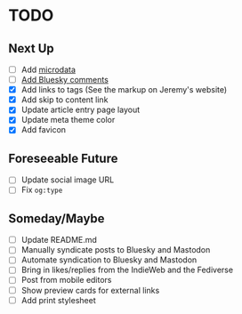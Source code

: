 # TODO

## Next Up

- [ ] Add [microdata](https://schema.org/docs/gs.html)
- [ ] [Add Bluesky comments](https://brittanyellich.com/bluesky-comments-likes/)
- [x] Add links to tags (See the markup on Jeremy's website)
- [x] Add skip to content link
- [x] Update article entry page layout
- [x] Update meta theme color
- [x] Add favicon

## Foreseeable Future

- [ ] Update social image URL
- [ ] Fix `og:type`

## Someday/Maybe

- [ ] Update README.md
- [ ] Manually syndicate posts to Bluesky and Mastodon
- [ ] Automate syndication to Bluesky and Mastodon
- [ ] Bring in likes/replies from the IndieWeb and the Fediverse
- [ ] Post from mobile editors
- [ ] Show preview cards for external links
- [ ] Add print stylesheet

